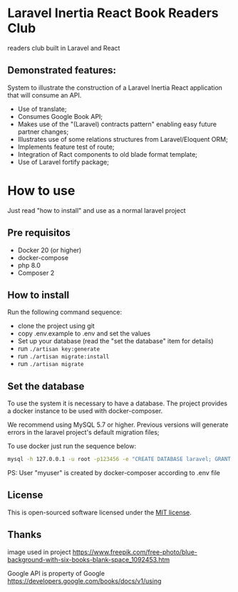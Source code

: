 # Laravel Inertia React Book Readers Club
readers club built in Laravel and React

## Demonstrated features:
System to illustrate the construction of a Laravel Inertia React application that will consume an API.
- Use of translate;
- Consumes Google Book API;
- Makes use of the "(Laravel) contracts pattern" enabling easy future partner changes;
- Illustrates use of some relations structures from Laravel/Eloquent ORM;
- Implements feature test of route;
- Integration of Ract components to old blade format template;
- Use of Laravel fortify package;

# How to use

Just read "how to install" and use as a normal laravel project

## Pre requisitos
* Docker 20 (or higher)
* docker-compose
* php 8.0
* Composer 2

## How to install

Run the following command sequence:
* clone the project using git
* copy .env.example to .env and set the values
* Set up your database (read the "set the database" item for details)
* run ```./artisan key:generate```
* run ```./artisan migrate:install```
* run ```./artisan migrate```

## Set the database

To use the system it is necessary to have a database. The project provides a docker instance to be used with docker-composer.

We recommend using MySQL 5.7 or higher. Previous versions will generate errors in the laravel project's default migration files;

To use docker just run the sequence below:

```bash
mysql -h 127.0.0.1 -u root -p123456 -e "CREATE DATABASE laravel; GRANT ALL PRIVILEGES ON laravel.* TO 'myuser'@'%';"
```

PS: User "myuser" is created by docker-composer according to .env file

## License

This is open-sourced software licensed under the [MIT license](https://opensource.org/licenses/MIT).

## Thanks
image used in project
https://www.freepik.com/free-photo/blue-background-with-six-books-blank-space_1092453.htm

Google API is property of Google
https://developers.google.com/books/docs/v1/using